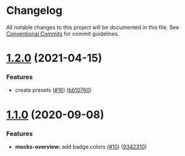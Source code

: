 # Changelog

All notable changes to this project will be documented in this file. See
[Conventional Commits](https://conventionalcommits.org) for commit guidelines.

# [1.2.0](https://github.com/ng-apimock/dev-interface/compare/v1.1.0...v1.2.0) (2021-04-15)


### Features

* create presets ([#16](https://github.com/ng-apimock/dev-interface/issues/16)) ([bb10760](https://github.com/ng-apimock/dev-interface/commit/bb107608281b8c8ba8b643edde9cbe1e4008baff))

# [1.1.0](https://github.com/ng-apimock/dev-interface/compare/v1.0.7...v1.1.0) (2020-09-08)


### Features

* **mocks-overview:** add badge colors ([#10](https://github.com/ng-apimock/dev-interface/issues/10)) ([9342310](https://github.com/ng-apimock/dev-interface/commit/93423103d702c83a4efd11457a44727b8d4048e0))
